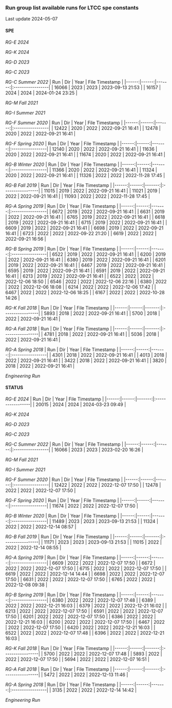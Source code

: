 
### Run group list available runs for LTCC spe constants

Last update 2024-05-07

#### SPE

*RG-E 2024*
 

*RG-K 2024*
 

*RG-D 2023*
 

*RG-C 2023*
 

*RG-C Summer 2022*
|   Run |   Dir |   Year | File Timestamp   |
|------:|------:|-------:|:-----------------|
| 16066 |  2023 |   2023 | 2023-09-13 21:53 |
| 16157 |  2024 |   2024 | 2024-01-24 23:25 | 

*RG-M Fall 2021*
 

*RG-I Summer 2021*
 

*RG-F Summer 2020*
|   Run |   Dir |   Year | File Timestamp   |
|------:|------:|-------:|:-----------------|
| 12422 |  2020 |   2022 | 2022-09-21 16:41 |
| 12478 |  2020 |   2022 | 2022-09-21 16:41 | 

*RG-F Spring 2020*
|   Run |   Dir |   Year | File Timestamp   |
|------:|------:|-------:|:-----------------|
| 12140 |  2020 |   2022 | 2022-09-21 16:41 |
| 11636 |  2020 |   2022 | 2022-09-21 16:41 |
| 11674 |  2020 |   2022 | 2022-09-21 16:41 | 

*RG-B Winter 2020*
|   Run |   Dir |   Year | File Timestamp   |
|------:|------:|-------:|:-----------------|
| 11366 |  2020 |   2022 | 2022-09-21 16:41 |
| 11324 |  2020 |   2022 | 2022-09-21 16:41 |
| 11326 |  2022 |   2022 | 2022-11-28 17:45 | 

*RG-B Fall 2019*
|   Run |   Dir |   Year | File Timestamp   |
|------:|------:|-------:|:-----------------|
| 11015 |  2019 |   2022 | 2022-09-21 16:41 |
| 11021 |  2019 |   2022 | 2022-09-21 16:41 |
| 11093 |  2022 |   2022 | 2022-11-28 17:45 | 

*RG-A Spring 2019*
|   Run |   Dir |   Year | File Timestamp   |
|------:|------:|-------:|:-----------------|
|  6672 |  2019 |   2022 | 2022-09-21 16:41 |
|  6631 |  2019 |   2022 | 2022-09-21 16:41 |
|  6765 |  2019 |   2022 | 2022-09-21 16:41 |
|  6618 |  2019 |   2022 | 2022-09-21 16:41 |
|  6715 |  2019 |   2022 | 2022-09-21 16:41 |
|  6609 |  2019 |   2022 | 2022-09-21 16:41 |
|  6698 |  2019 |   2022 | 2022-09-21 16:41 |
|  6723 |  2022 |   2022 | 2022-09-22 21:20 |
|  6619 |  2022 |   2022 | 2022-09-21 16:56 | 

*RG-B Spring 2019*
|   Run |   Dir |   Year | File Timestamp   |
|------:|------:|-------:|:-----------------|
|  6522 |  2019 |   2022 | 2022-09-21 16:41 |
|  6200 |  2019 |   2022 | 2022-09-21 16:41 |
|  6380 |  2019 |   2022 | 2022-09-21 16:41 |
|  6201 |  2019 |   2022 | 2022-09-21 16:41 |
|  6467 |  2019 |   2022 | 2022-09-21 16:41 |
|  6595 |  2019 |   2022 | 2022-09-21 16:41 |
|  6591 |  2019 |   2022 | 2022-09-21 16:41 |
|  6213 |  2019 |   2022 | 2022-09-21 16:41 |
|  6522 |  2022 |   2022 | 2022-12-06 18:50 |
|  6546 |  2022 |   2022 | 2022-12-06 22:16 |
|  6380 |  2022 |   2022 | 2022-12-06 18:08 |
|  6214 |  2022 |   2022 | 2022-12-06 17:42 |
|  6467 |  2022 |   2022 | 2022-12-06 18:25 |
|  6167 |  2022 |   2022 | 2022-10-28 14:26 | 

*RG-K Fall 2018*
|   Run |   Dir |   Year | File Timestamp   |
|------:|------:|-------:|:-----------------|
|  5893 |  2018 |   2022 | 2022-09-21 16:41 |
|  5700 |  2018 |   2022 | 2022-09-21 16:41 | 

*RG-A Fall 2018*
|   Run |   Dir |   Year | File Timestamp   |
|------:|------:|-------:|:-----------------|
|  4781 |  2018 |   2022 | 2022-09-21 16:41 |
|  5036 |  2018 |   2022 | 2022-09-21 16:41 | 

*RG-A Spring 2018*
|   Run |   Dir |   Year | File Timestamp   |
|------:|------:|-------:|:-----------------|
|  4301 |  2018 |   2022 | 2022-09-21 16:41 |
|  4013 |  2018 |   2022 | 2022-09-21 16:41 |
|  3422 |  2018 |   2022 | 2022-09-21 16:41 |
|  3820 |  2018 |   2022 | 2022-09-21 16:41 | 

*Engineering Run*
 

#### STATUS


*RG-E 2024*
|   Run |   Dir |   Year | File Timestamp   |
|------:|------:|-------:|:-----------------|
| 20015 |  2024 |   2024 | 2024-03-23 09:49 | 

*RG-K 2024*
 

*RG-D 2023*
 

*RG-C 2023*
 

*RG-C Summer 2022*
|   Run |   Dir |   Year | File Timestamp   |
|------:|------:|-------:|:-----------------|
| 16066 |  2023 |   2023 | 2023-02-20 16:26 | 

*RG-M Fall 2021*
 

*RG-I Summer 2021*
 

*RG-F Summer 2020*
|   Run |   Dir |   Year | File Timestamp   |
|------:|------:|-------:|:-----------------|
| 12422 |  2022 |   2022 | 2022-12-07 17:50 |
| 12478 |  2022 |   2022 | 2022-12-07 17:50 | 

*RG-F Spring 2020*
|   Run |   Dir |   Year | File Timestamp   |
|------:|------:|-------:|:-----------------|
| 11674 |  2022 |   2022 | 2022-12-07 17:50 | 

*RG-B Winter 2020*
|   Run |   Dir |   Year | File Timestamp   |
|------:|------:|-------:|:-----------------|
| 11489 |  2023 |   2023 | 2023-09-13 21:53 |
| 11324 |  2022 |   2022 | 2022-12-14 08:57 | 

*RG-B Fall 2019*
|   Run |   Dir |   Year | File Timestamp   |
|------:|------:|-------:|:-----------------|
| 11171 |  2023 |   2023 | 2023-09-13 21:53 |
| 11015 |  2022 |   2022 | 2022-12-14 08:55 | 

*RG-A Spring 2019*
|   Run |   Dir |   Year | File Timestamp   |
|------:|------:|-------:|:-----------------|
|  6609 |  2022 |   2022 | 2022-12-07 17:50 |
|  6672 |  2022 |   2022 | 2022-12-07 17:50 |
|  6715 |  2022 |   2022 | 2022-12-07 17:50 |
|  6619 |  2022 |   2022 | 2022-12-14 14:44 |
|  6698 |  2022 |   2022 | 2022-12-07 17:50 |
|  6631 |  2022 |   2022 | 2022-12-07 17:50 |
|  6765 |  2022 |   2022 | 2022-12-08 09:38 | 

*RG-B Spring 2019*
|   Run |   Dir |   Year | File Timestamp   |
|------:|------:|-------:|:-----------------|
|  6380 |  2022 |   2022 | 2022-12-07 17:48 |
|  6389 |  2022 |   2022 | 2022-12-21 16:03 |
|  6379 |  2022 |   2022 | 2022-12-21 16:02 |
|  6213 |  2022 |   2022 | 2022-12-07 17:50 |
|  6591 |  2022 |   2022 | 2022-12-07 17:50 |
|  6201 |  2022 |   2022 | 2022-12-07 17:50 |
|  6386 |  2022 |   2022 | 2022-12-21 16:03 |
|  6200 |  2022 |   2022 | 2022-12-07 17:50 |
|  6467 |  2022 |   2022 | 2022-12-07 17:50 |
|  6420 |  2022 |   2022 | 2022-12-21 16:03 |
|  6522 |  2022 |   2022 | 2022-12-07 17:48 |
|  6396 |  2022 |   2022 | 2022-12-21 16:03 | 

*RG-K Fall 2018*
|   Run |   Dir |   Year | File Timestamp   |
|------:|------:|-------:|:-----------------|
|  5700 |  2022 |   2022 | 2022-12-07 17:48 |
|  5893 |  2022 |   2022 | 2022-12-07 17:50 |
|  5694 |  2022 |   2022 | 2022-12-07 16:51 | 

*RG-A Fall 2018*
|   Run |   Dir |   Year | File Timestamp   |
|------:|------:|-------:|:-----------------|
|  5472 |  2022 |   2022 | 2022-12-13 11:46 | 

*RG-A Spring 2018*
|   Run |   Dir |   Year | File Timestamp   |
|------:|------:|-------:|:-----------------|
|  3135 |  2022 |   2022 | 2022-12-14 14:42 | 

*Engineering Run*
 
